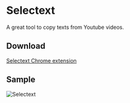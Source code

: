 # Selectext

A great tool to copy texts from Youtube videos.

## Download

[Selectext Chrome extension](https://chrome.google.com/webstore/detail/selectext-copy-text-from/gkkdmjjodidppndkbkhhknakbeflbomf?hl=en)

## Sample

![Selectext](/docs/gif/selectext.gif)

